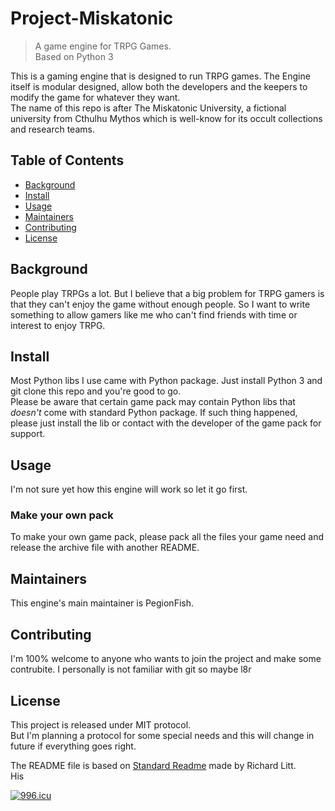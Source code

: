 # Project-Miskatonic

>  A game engine for TRPG Games.  
>  Based on Python 3

This is a gaming engine that is designed to run TRPG games. The Engine itself is modular designed, allow both the developers and the keepers to modify the game for whatever they want.  
The name of this repo is after The Miskatonic University, a fictional university from Cthulhu Mythos which is well-know for its occult collections and research teams.  

## Table of Contents

- [Background](#background)
- [Install](#install)
- [Usage](#usage)
- [Maintainers](#maintainers)
- [Contributing](#contributing)
- [License](#license)

## Background

People play TRPGs a lot. But I believe that a big problem for TRPG gamers is that they can't enjoy the game without enough people. So I want to write something to allow gamers like me who can't find friends with time or interest to enjoy TRPG.

## Install

Most Python libs I use came with Python package. Just install Python 3 and git clone this repo and you're good to go.  
Please be aware that certain game pack may contain Python libs that *doesn't* come with standard Python package. If such thing happened, please just install the lib or contact with the developer of the game pack for support.

## Usage

I'm not sure yet how this engine will work so let it go first.

### Make your own pack

To make your own game pack, please pack all the files your game need and release the archive file with another README.

## Maintainers 

This engine's main maintainer is PegionFish.

## Contributing

I'm 100%  welcome to anyone who wants to join the project and make some contrubite. I personally is not familiar with git so maybe l8r

## License

This project is released under MIT protocol.  
But I'm planning a protocol for some special needs and this will change in future if everything goes right.


The README file is based on [Standard Readme](https://github.com/RichardLitt/standard-readme) made by Richard Litt.  
His   

<a href="https://996.icu"><img src="https://img.shields.io/badge/link-996.icu-red.svg" alt="996.icu" /></a>  